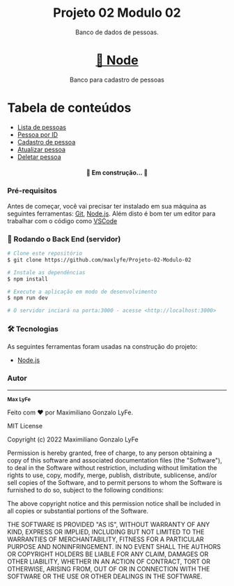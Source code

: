 <h1 align="center">Projeto 02 Modulo 02</h1>

<p align="center">Banco de dados de pessoas.</p>

<h1 align="center">
    <a href="https://pt-br.reactjs.org/">🔗 Node</a>
</h1>
<p align="center">Banco para cadastro de pessoas</p>

Tabela de conteúdos
=================
<!--ts-->
   * [Lista de pessoas](#pessoas)
   * [Pessoa por ID](#pessoa)
   * [Cadastro de pessoa](#create)
   * [Atualizar pessoa](#update)
   * [Deletar pessoa](#dalete)
<!--te-->

<h4 align="center"> 
	🚧  Em construção...  🚧
</h4>

### Pré-requisitos

Antes de começar, você vai precisar ter instalado em sua máquina as seguintes ferramentas:
[Git](https://git-scm.com), [Node.js](https://nodejs.org/en/). 
Além disto é bom ter um editor para trabalhar com o código como [VSCode](https://code.visualstudio.com/)

### 🎲 Rodando o Back End (servidor)

```bash
# Clone este repositório
$ git clone https://github.com/maxlyfe/Projeto-02-Modulo-02

# Instale as dependências
$ npm install

# Execute a aplicação em modo de desenvolvimento
$ npm run dev

# O servidor inciará na porta:3000 - acesse <http://localhost:3000>
```

### 🛠 Tecnologias

As seguintes ferramentas foram usadas na construção do projeto:

- [Node.js](https://nodejs.org/en/)

### Autor
---

<a><sub><b>Max LyFe</b></sub></a>


Feito com ❤️ por Maximiliano Gonzalo LyFe.

MIT License

Copyright (c) 2022 Maximiliano Gonzalo LyFe

Permission is hereby granted, free of charge, to any person obtaining a copy
of this software and associated documentation files (the "Software"), to deal
in the Software without restriction, including without limitation the rights
to use, copy, modify, merge, publish, distribute, sublicense, and/or sell
copies of the Software, and to permit persons to whom the Software is
furnished to do so, subject to the following conditions:

The above copyright notice and this permission notice shall be included in all
copies or substantial portions of the Software.

THE SOFTWARE IS PROVIDED "AS IS", WITHOUT WARRANTY OF ANY KIND, EXPRESS OR
IMPLIED, INCLUDING BUT NOT LIMITED TO THE WARRANTIES OF MERCHANTABILITY,
FITNESS FOR A PARTICULAR PURPOSE AND NONINFRINGEMENT. IN NO EVENT SHALL THE
AUTHORS OR COPYRIGHT HOLDERS BE LIABLE FOR ANY CLAIM, DAMAGES OR OTHER
LIABILITY, WHETHER IN AN ACTION OF CONTRACT, TORT OR OTHERWISE, ARISING FROM,
OUT OF OR IN CONNECTION WITH THE SOFTWARE OR THE USE OR OTHER DEALINGS IN THE
SOFTWARE.
